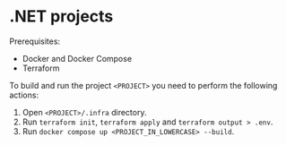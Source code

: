 # .NET projects

Prerequisites:
- Docker and Docker Compose
- Terraform

To build and run the project `<PROJECT>` you need to perform the following actions:
1. Open `<PROJECT>/.infra` directory.
1. Run `terraform init`, `terraform apply` and `terraform output > .env`.
1. Run `docker compose up <PROJECT_IN_LOWERCASE> --build`.